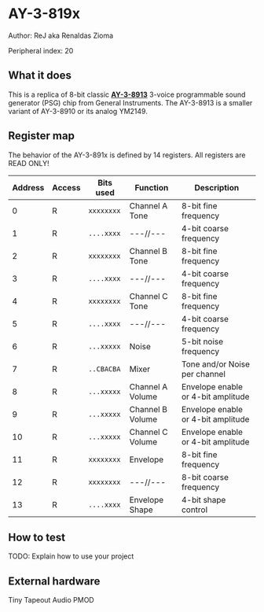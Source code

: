 <!---

This file is used to generate your project datasheet. Please fill in the information below and delete any unused
sections.

The peripheral index is the number TinyQV will use to select your peripheral.  You will pick a free
slot when raising the pull request against the main TinyQV repository, and can fill this in then.  You
also need to set this value as the PERIPHERAL_NUM in your test script.

You can also include images in this folder and reference them in the markdown. Each image must be less than
512 kb in size, and the combined size of all images must be less than 1 MB.
-->

# AY-3-819x

Author: ReJ aka Renaldas Zioma

Peripheral index: 20

## What it does

This is a replica of 8-bit classic **[AY-3-8913](https://en.wikipedia.org/wiki/General_Instrument_AY-3-8910)** 3-voice programmable sound generator (PSG) chip from General Instruments. The AY-3-8913 is a smaller variant of AY-3-8910 or its analog YM2149.


## Register map

The behavior of the AY-3-891x is defined by 14 registers. All registers are READ ONLY!


| Address | Access | Bits used      | Function         | Description            |
|---------|--------|----------------|------------------|------------------------|
| 0       | R      | ```xxxxxxxx``` | Channel A Tone   | 8-bit fine frequency   |
| 1       | R      | ```....xxxx``` | ---//---         | 4-bit coarse frequency |
| 2       | R      | ```xxxxxxxx``` | Channel B Tone   | 8-bit fine frequency   |
| 3       | R      | ```....xxxx``` | ---//---         | 4-bit coarse frequency |
| 4       | R      | ```xxxxxxxx``` | Channel C Tone   | 8-bit fine frequency   |
| 5       | R      | ```....xxxx``` | ---//---         | 4-bit coarse frequency |
| 6       | R      | ```...xxxxx``` | Noise            | 5-bit noise frequency  |
| 7       | R      | ```..CBACBA``` | Mixer            | Tone and/or Noise per channel |
| 8       | R      | ```...xxxxx``` | Channel A Volume | Envelope enable or 4-bit amplitude |
| 9       | R      | ```...xxxxx``` | Channel B Volume | Envelope enable or 4-bit amplitude |
| 10      | R      | ```...xxxxx``` | Channel C Volume | Envelope enable or 4-bit amplitude |
| 11      | R      | ```xxxxxxxx``` | Envelope         | 8-bit fine frequency |
| 12      | R      | ```xxxxxxxx``` | ---//---         | 8-bit coarse frequency |   
| 13      | R      | ```....xxxx``` | Envelope Shape   | 4-bit shape control |

## How to test

TODO: Explain how to use your project

## External hardware

Tiny Tapeout Audio PMOD